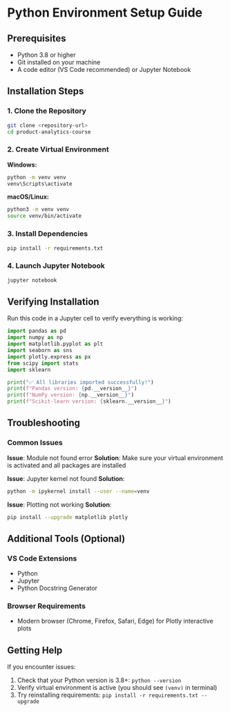 # Python Environment Setup Guide

## Prerequisites

- Python 3.8 or higher
- Git installed on your machine
- A code editor (VS Code recommended) or Jupyter Notebook

## Installation Steps

### 1. Clone the Repository

```bash
git clone <repository-url>
cd product-analytics-course
```

### 2. Create Virtual Environment

**Windows:**
```bash
python -m venv venv
venv\Scripts\activate
```

**macOS/Linux:**
```bash
python3 -m venv venv
source venv/bin/activate
```

### 3. Install Dependencies

```bash
pip install -r requirements.txt
```

### 4. Launch Jupyter Notebook

```bash
jupyter notebook
```

## Verifying Installation

Run this code in a Jupyter cell to verify everything is working:

```python
import pandas as pd
import numpy as np
import matplotlib.pyplot as plt
import seaborn as sns
import plotly.express as px
from scipy import stats
import sklearn

print("✅ All libraries imported successfully!")
print(f"Pandas version: {pd.__version__}")
print(f"NumPy version: {np.__version__}")
print(f"Scikit-learn version: {sklearn.__version__}")
```

## Troubleshooting

### Common Issues

**Issue**: Module not found error
**Solution**: Make sure your virtual environment is activated and all packages are installed

**Issue**: Jupyter kernel not found
**Solution**: 
```bash
python -m ipykernel install --user --name=venv
```

**Issue**: Plotting not working
**Solution**: 
```bash
pip install --upgrade matplotlib plotly
```

## Additional Tools (Optional)

### VS Code Extensions
- Python
- Jupyter
- Python Docstring Generator

### Browser Requirements
- Modern browser (Chrome, Firefox, Safari, Edge) for Plotly interactive plots

## Getting Help

If you encounter issues:
1. Check that your Python version is 3.8+: `python --version`
2. Verify virtual environment is active (you should see `(venv)` in terminal)
3. Try reinstalling requirements: `pip install -r requirements.txt --upgrade`